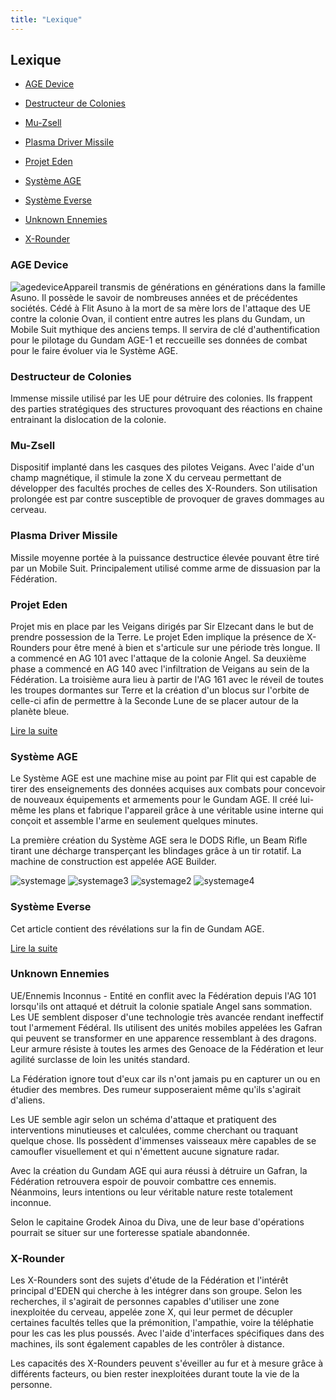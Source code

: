 ```yaml
---
title: "Lexique"
---
```


Lexique
-------


- [AGE Device](#age-device)
  
- [Destructeur de Colonies](#destructeur-de-colonies)
  
- [Mu-Zsell](#mu-zsell)
  
- [Plasma Driver Missile](#plasma-driver-missile)
  
- [Projet Eden](#projet-eden)
  
- [Système AGE](#systeme-age)
  
- [Système Everse](#systeme-everse)
  
- [Unknown Ennemies](#unknown-ennemies)
  
- [X-Rounder](#x-rounder)
  



### AGE Device


![agedevice](/images/stories/saga/gundamage/agedevice.jpg)Appareil transmis de générations en générations dans la famille Asuno. Il possède le savoir de nombreuses années et de précédentes sociétés. Cédé à Flit Asuno à la mort de sa mère lors de l'attaque des UE contre la colonie Ovan, il contient entre autres les plans du Gundam, un Mobile Suit mythique des anciens temps. Il servira de clé d'authentification pour le pilotage du Gundam AGE-1 et reccueille ses données de combat pour le faire évoluer via le Système AGE.


### Destructeur de Colonies


Immense missile utilisé par les UE pour détruire des colonies. Ils frappent des parties stratégiques des structures provoquant des réactions en chaine entrainant la dislocation de la colonie. 


### Mu-Zsell


Dispositif implanté dans les casques des pilotes Veigans. Avec l'aide d'un champ magnétique, il stimule la zone X du cerveau permettant de développer des facultés proches de celles des X-Rounders. Son utilisation prolongée est par contre susceptible de provoquer de graves dommages au cerveau. 


### Plasma Driver Missile


Missile moyenne portée à la puissance destructice élevée pouvant être tiré par un Mobile Suit. Principalement utilisé comme arme de dissuasion par la Fédération. 


### Projet Eden


Projet mis en place par les Veigans dirigés par Sir Elzecant dans le but de prendre possession de la Terre. Le projet Eden implique la présence de X-Rounders pour être mené à bien et s'articule sur une période très longue. Il a commencé en AG 101 avec l'attaque de la colonie Angel. Sa deuxième phase a commencé en AG 140 avec l'infiltration de Veigans au sein de la Fédération. La troisième aura lieu à partir de l'AG 161 avec le réveil de toutes les troupes dormantes sur Terre et la création d'un blocus sur l'orbite de celle-ci afin de permettre à la Seconde Lune de se placer autour de la planète bleue. 


[Lire la suite](ag/lexique/projet-eden.html)


### Système AGE


Le Système AGE est une machine mise au point par Flit qui est capable de tirer des enseignements des données acquises aux combats pour concevoir de nouveaux équipements et armements pour le Gundam AGE. Il créé lui-même les plans et fabrique l'appareil grâce à une véritable usine interne qui conçoit et assemble l'arme en seulement quelques minutes. 


La première création du Système AGE sera le DODS Rifle, un Beam Rifle tirant une décharge transperçant les blindages grâce à un tir rotatif. La machine de construction est appelée AGE Builder.


![systemage](/images/stories/saga/gundamage/tech/systemage.jpg) ![systemage3](/images/stories/saga/gundamage/tech/systemage3.jpg) ![systemage2](/images/stories/saga/gundamage/tech/systemage2.jpg) ![systemage4](/images/stories/saga/gundamage/tech/systemage4.jpg)


### Système Everse


Cet article contient des révélations sur la fin de Gundam AGE.


[Lire la suite](ag/lexique/systeme-everse.html)


### Unknown Ennemies


UE/Ennemis Inconnus - Entité en conflit avec la Fédération depuis l'AG 101 lorsqu'ils ont attaqué et détruit la colonie spatiale Angel sans sommation. Les UE semblent disposer d'une technologie très avancée rendant ineffectif tout l'armement Fédéral. Ils utilisent des unités mobiles appelées les Gafran qui peuvent se transformer en une apparence ressemblant à des dragons. Leur armure résiste à toutes les armes des Genoace de la Fédération et leur agilité surclasse de loin les unités standard. 


La Fédération ignore tout d'eux car ils n'ont jamais pu en capturer un ou en étudier des membres. Des rumeur supposeraient même qu'ils s'agirait d'aliens.


Les UE semble agir selon un schéma d'attaque et pratiquent des interventions minutieuses et calculées, comme cherchant ou traquant quelque chose. Ils possèdent d'immenses vaisseaux mère capables de se camoufler visuellement et qui n'émettent aucune signature radar.


Avec la création du Gundam AGE qui aura réussi à détruire un Gafran, la Fédération retrouvera espoir de pouvoir combattre ces ennemis. Néanmoins, leurs intentions ou leur véritable nature reste totalement inconnue.


Selon le capitaine Grodek Ainoa du Diva, une de leur base d'opérations pourrait se situer sur une forteresse spatiale abandonnée.  


### X-Rounder


Les X-Rounders sont des sujets d'étude de la Fédération et l'intérêt principal d'EDEN qui cherche à les intégrer dans son groupe. Selon les recherches, il s'agirait de personnes capables d'utiliser une zone inexploitée du cerveau, appelée zone X, qui leur permet de décupler certaines facultés telles que la prémonition, l'ampathie, voire la téléphatie pour les cas les plus poussés. Avec l'aide d'interfaces spécifiques dans des machines, ils sont également capables de les contrôler à distance. 


Les capacités des X-Rounders peuvent s'éveiller au fur et à mesure grâce à différents facteurs, ou bien rester inexploitées durant toute la vie de la personne.  


